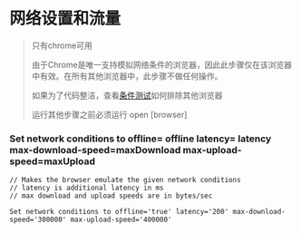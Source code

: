 # 网络设置和流量

> 只有chrome可用
>
> 由于Chrome是唯一支持模拟网络条件的浏览器，因此此步骤仅在该浏览器中有效。在所有其他浏览器中，此步骤不做任何操作。
>
> 如果为了代码整洁，查看[条件测试](/yu-yan/tiao-jian-ce-shi.md)如何排除其他浏览器
>
> 运行其他步骤之前必须运行 open \[browser\]

### Set network conditions to offline= offline latency= latency max-download-speed=maxDownload max-upload-speed=maxUpload

```
// Makes the browser emulate the given network conditions
// latency is additional latency in ms
// max download and upload speeds are in bytes/sec

Set network conditions to offline='true' latency='200' max-download-speed='300000' max-upload-speed='400000'
```



